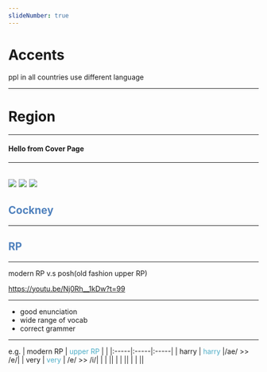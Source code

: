 ```yaml
---
slideNumber: true
---
```

# Accents
ppl in all countries use different language

---
# Region
---
#### Hello from Cover Page

---
<split even>

![](https://picsum.photos/id/1005/250/250) 
![](https://picsum.photos/id/1010/250/250) 
![](https://picsum.photos/id/1025/250/250) 
</split>
---
## <font color="#4f81bd">Cockney</font>
---
## <font color="#4f81bd">RP</font>
---

modern RP v.s posh(old fashion upper RP)

https://youtu.be/Nj0Rh__1kDw?t=99

---

- good enunciation
- wide range of vocab
- correct grammer

---

e.g.
| modern RP  |  <font color="#4bacc6">upper RP</font>   | |
|:-----|:-----|:-----|
|  harry    | <font color="#4bacc6"> harry </font>   |/ae/ >> /e/|
|  very    |  <font color="#4bacc6">very</font>   | /e/ >> /i/|
|      |      ||
|      |      ||
|      |      ||
